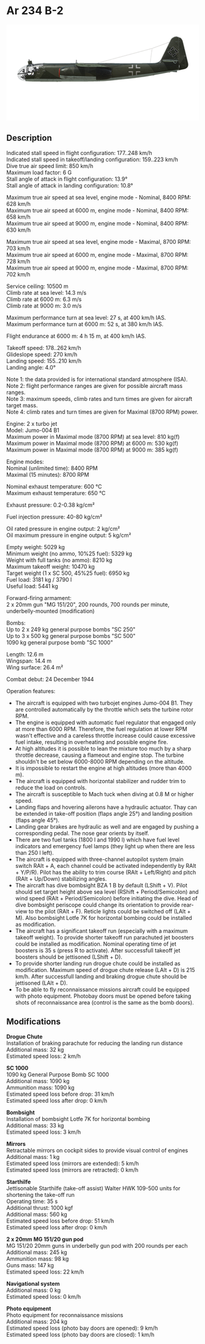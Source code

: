 # Ar 234 B-2

![ar234b2](../images/planes/ar234b2.png)

## Description

Indicated stall speed in flight configuration: 177..248 km/h  
Indicated stall speed in takeoff/landing configuration: 159..223 km/h  
Dive true air speed limit: 850 km/h  
Maximum load factor: 6 G  
Stall angle of attack in flight configuration: 13.9°  
Stall angle of attack in landing configuration: 10.8°  
  
Maximum true air speed at sea level, engine mode - Nominal, 8400 RPM: 628 km/h  
Maximum true air speed at 6000 m, engine mode - Nominal, 8400 RPM: 658 km/h  
Maximum true air speed at 9000 m, engine mode - Nominal, 8400 RPM: 630 km/h  
  
Maximum true air speed at sea level, engine mode - Maximal, 8700 RPM: 703 km/h  
Maximum true air speed at 6000 m, engine mode - Maximal, 8700 RPM: 728 km/h  
Maximum true air speed at 9000 m, engine mode - Maximal, 8700 RPM: 702 km/h  
  
Service ceiling: 10500 m  
Climb rate at sea level: 14.3 m/s  
Climb rate at 6000 m: 6.3 m/s  
Climb rate at 9000 m: 3.0 m/s  
  
Maximum performance turn at sea level: 27 s, at 400 km/h IAS.  
Maximum performance turn at 6000 m: 52 s, at 380 km/h IAS.  
  
Flight endurance at 6000 m: 4 h 15 m, at 400 km/h IAS.  
  
Takeoff speed: 178..262 km/h  
Glideslope speed: 270 km/h  
Landing speed: 155..210 km/h  
Landing angle: 4.0°  
  
Note 1: the data provided is for international standard atmosphere (ISA).  
Note 2: flight performance ranges are given for possible aircraft mass ranges.  
Note 3: maximum speeds, climb rates and turn times are given for aircraft target mass.  
Note 4: climb rates and turn times are given for Maximal (8700 RPM) power.  
  
Engine: 2 x turbo jet  
Model: Jumo-004 B1  
Maximum power in Maximal mode (8700 RPM) at sea level: 810 kg(f)  
Maximum power in Maximal mode (8700 RPM) at 6000 m: 530 kg(f)  
Maximum power in Maximal mode (8700 RPM) at 9000 m: 385 kg(f)  
  
Engine modes:  
Nominal (unlimited time): 8400 RPM  
Maximal (15 minutes): 8700 RPM  
  
Nominal exhaust temperature: 600 °C  
Maximum exhaust temperature: 650 °C  
  
Exhaust pressure: 0.2-0.38 kg/cm²  
  
Fuel injection pressure: 40-80 kg/cm²  
  
Oil rated pressure in engine output: 2 kg/cm²  
Oil maximum pressure in engine output: 5 kg/cm²  
  
Empty weight: 5029 kg  
Minimum weight (no ammo, 10%25 fuel): 5329 kg  
Weight with full tanks (no ammo): 8210 kg  
Maximum takeoff weight: 10470 kg  
Target weight (1 x SC 500, 45%25 fuel): 6950 kg  
Fuel load: 3181 kg / 3790 l  
Useful load: 5441 kg  
  
Forward-firing armament:  
2 x 20mm gun "MG 151/20", 200 rounds, 700 rounds per minute, underbelly-mounted (modification)  
  
Bombs:  
Up to 2 x 249 kg general purpose bombs "SC 250"  
Up to 3 x 500 kg general purpose bombs "SC 500"  
1090 kg general purpose bomb "SC 1000"  
  
Length: 12.6 m  
Wingspan: 14.4 m  
Wing surface: 26.4 m²  
  
Combat debut: 24 December 1944  
  
Operation features:  
- The aircraft is equipped with two turbojet engines Jumo-004 B1. They are controlled automatically by the throttle which sets the turbine rotor RPM.  
- The engine is equipped with automatic fuel regulator that engaged only at more than 6000 RPM. Therefore, the fuel regulation at lower RPM wasn\'t effective and a careless throttle increase could cause excessive fuel intake, resulting in overheating and possible engine fire.  
- At high altitudes it is possible to lean the mixture too much by a sharp throttle decrease, causing a flameout and engine stop. The turbine shouldn\'t be set below 6000-8000 RPM depending on the altitude.  
- It is impossible to restart the engine at high altitudes (more than 4000 m).  
- The aircraft is equipped with horizontal stabilizer and rudder trim to reduce the load on controls.  
- The aircraft is susceptible to Mach tuck when diving at 0.8 M or higher speed.   
- Landing flaps and hovering ailerons have a hydraulic actuator. Thay can be extended in take-off position (flaps angle 25°) and landing position (flaps angle 45°).  
- Landing gear brakes are hydraulic as well and are engaged by pushing a corresponding pedal. The nose gear orients by itself.  
- There are two fuel tanks (1800 l and 1990 l) which have fuel level indicators and emergency fuel lamps (they light up when there are less than 250 l left).  
- The aircraft is equipped with three-channel autopilot system (main switch RAlt + A, each channel could be activated independently by RAlt + Y/P/R). Pilot has the ability to trim course (RAlt + Left/Right) and pitch (RAlt + Up/Down) stabilizing angles.  
- The aircraft has dive bombsight BZA 1 B by default (LShift + V). Pilot should set target height above sea level (RShift + Period/Semicolon) and wind speed (RAlt + Period/Semicolon) before initiating the dive. Head of dive bombsight periscope could change its orientation to provide rear-view to the pilot (RAlt + F). Reticle lights could be switched off (LAlt + M). Also bombsight Lotfe 7K for horizontal bombing could be installed as modification.  
- The aircraft has a significant takeoff run (especially with a maximum takeoff weight). To provide shorter takeoff run parachuted jet boosters could be installed as modification. Nominal operating time of jet boosters is 35 s (press R to activate). After successfull takeoff jet boosters should be jettisoned (LShift + D).  
- To provide shorter landing run drogue chute could be installed as modification. Maximum speed of drogue chute release (LAlt + D) is 215 km/h. After successfull landing and braking drogue chute should be jettisoned (LAlt + D).  
- To be able to fly reconnaissance missions aircraft could be equipped with photo equipment. Photobay doors must be opened before taking shots of reconnaissance area (control is the same as the bomb doors).

## Modifications

**Drogue Chute**  
Installation of braking parachute for reducing the landing run distance  
Additional mass: 32 kg  
Estimated speed loss: 2 km/h

**SC 1000**  
1090 kg General Purpose Bomb SC 1000  
Additional mass: 1090 kg  
Ammunition mass: 1090 kg  
Estimated speed loss before drop: 31 km/h  
Estimated speed loss after drop: 0 km/h

**Bombsight**  
Installation of bombsight Lotfe 7K for horizontal bombing  
Additional mass: 33 kg  
Estimated speed loss: 3 km/h

**Mirrors**  
Retractable mirrors on cockpit sides to provide visual control of engines  
Additional mass: 1 kg  
Estimated speed loss (mirrors are extended): 5 km/h  
Estimated speed loss (mirrors are retracted): 0 km/h

**Starthilfe**  
Jettisonable Starthilfe (take-off assist) Walter HWK 109-500 units for shortening the take-off run  
Operating time: 35 s  
Additional thrust: 1000 kgf  
Additional mass: 560 kg  
Estimated speed loss before drop: 51 km/h  
Estimated speed loss after drop: 0 km/h

**2 x 20mm MG 151/20 gun pod**  
MG 151/20 20mm guns in underbelly gun pod with 200 rounds per each  
Additional mass: 245 kg  
Ammunition mass: 98 kg  
Guns mass: 147 kg  
Estimated speed loss: 22 km/h

**Navigational system**  
Additional mass: 0 kg  
Estimated speed loss: 0 km/h

**Photo equipment**  
Photo equipment for reconnaissance missions  
Additional mass: 204 kg  
Estimated speed loss (photo bay doors are opened): 9 km/h  
Estimated speed loss (photo bay doors are closed): 1 km/h
